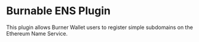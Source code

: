 # Burnable ENS Plugin

This plugin allows Burner Wallet users to register simple subdomains on the Ethereum Name Service.
